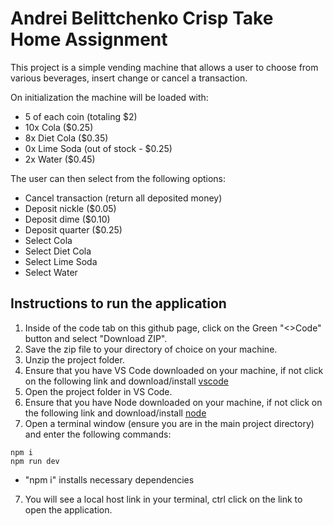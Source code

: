 # Andrei Belittchenko Crisp Take Home Assignment

This project is a simple vending machine that allows a user to choose from various beverages, insert change or cancel a transaction.

On initialization the machine will be loaded with:

- 5 of each coin (totaling $2)
- 10x Cola ($0.25)
- 8x Diet Cola ($0.35)
- 0x Lime Soda (out of stock - $0.25)
- 2x Water ($0.45)

The user can then select from the following options:

- Cancel transaction (return all deposited money)
- Deposit nickle ($0.05)
- Deposit dime ($0.10)
- Deposit quarter ($0.25)
- Select Cola
- Select Diet Cola
- Select Lime Soda
- Select Water

## Instructions to run the application

1. Inside of the code tab on this github page, click on the Green "<>Code" button and select "Download ZIP".
2. Save the zip file to your directory of choice on your machine.
3. Unzip the project folder.
4. Ensure that you have VS Code downloaded on your machine, if not click on the following link and download/install [vscode](https://code.visualstudio.com/download)
5. Open the project folder in VS Code.
6. Ensure that you have Node downloaded on your machine, if not click on the following link and download/install [node](https://nodejs.org/en/download)
7. Open a terminal window (ensure you are in the main project directory) and enter the following commands:

```
npm i
npm run dev
```

- "npm i" installs necessary dependencies

7. You will see a local host link in your terminal, ctrl click on the link to open the application.
